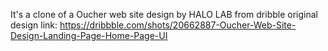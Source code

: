 It's a clone of a Oucher web site design by HALO LAB from dribble
original design link: https://dribbble.com/shots/20662887-Oucher-Web-Site-Design-Landing-Page-Home-Page-UI
